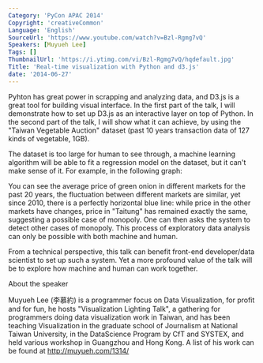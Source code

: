 ```yaml
---
Category: 'PyCon APAC 2014'
Copyright: 'creativeCommon'
Language: 'English'
SourceUrl: 'https://www.youtube.com/watch?v=Bzl-Rgmg7vQ'
Speakers: [Muyueh Lee]
Tags: []
ThumbnailUrl: 'https://i.ytimg.com/vi/Bzl-Rgmg7vQ/hqdefault.jpg'
Title: 'Real-time visualization with Python and d3.js'
date: '2014-06-27'
---
```

Pyhton has great power in scrapping and analyzing data, and D3.js is a great tool for building visual interface. In the first part of the talk, I will demonstrate how to set up D3.js as an interactive layer on top of Python. In the second part of the talk, I will show what it can achieve, by using the "Taiwan Vegetable Auction" dataset (past 10 years transaction data of 127 kinds of vegetable, 1GB).

The dataset is too large for human to see through, a machine learning algorithm will be able to fit a regression model on the dataset, but it can't make sense of it. For example, in the following graph: 

You can see the average price of green onion in different markets for the past 20 years, the fluctuation between different markets are similar, yet since 2010, there is a perfectly horizontal blue line: while price in the other markets have changes, price in "Taitung" has remained exactly the same, suggesting a possible case of monopoly. One can then asks the system to detect other cases of monopoly. This process of exploratory data analysis can only be possible with both machine and human. 

From a technical perspective, this talk can benefit front-end developer/data scientist to set up such a system. Yet a more profound value of the talk will be to explore how machine and human can work together. 


About the speaker

Muyueh Lee (李慕約) is a programmer focus on Data Visualization, for profit and for fun, he hosts "Visualization Lighting Talk", a gathering for programmers doing data visualization work in Taiwan, and has been teaching Visualization in the graduate school of Journalism at National Taiwan University, in the DataScience Program by CfT and SYSTEX, and held various workshop in Guangzhou and Hong Kong. A list of his work can be found at http://muyueh.com/1314/
